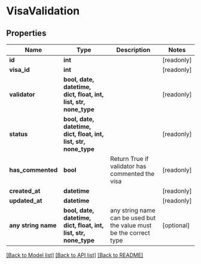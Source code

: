 # VisaValidation


## Properties
Name | Type | Description | Notes
------------ | ------------- | ------------- | -------------
**id** | **int** |  | [readonly] 
**visa_id** | **int** |  | [readonly] 
**validator** | **bool, date, datetime, dict, float, int, list, str, none_type** |  | [readonly] 
**status** | **bool, date, datetime, dict, float, int, list, str, none_type** |  | [readonly] 
**has_commented** | **bool** | Return True if validator has commented the visa | [readonly] 
**created_at** | **datetime** |  | [readonly] 
**updated_at** | **datetime** |  | [readonly] 
**any string name** | **bool, date, datetime, dict, float, int, list, str, none_type** | any string name can be used but the value must be the correct type | [optional]

[[Back to Model list]](../README.md#documentation-for-models) [[Back to API list]](../README.md#documentation-for-api-endpoints) [[Back to README]](../README.md)



